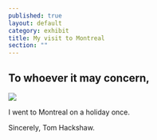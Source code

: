 ```yaml
---
published: true
layout: default
category: exhibit
title: My visit to Montreal
section: ""
---
```


## To whoever it may concern,

<img src="http://a.pomf.se/rhosmz.jpg" >

I went to Montreal on a holiday once.

Sincerely,
Tom Hackshaw.
